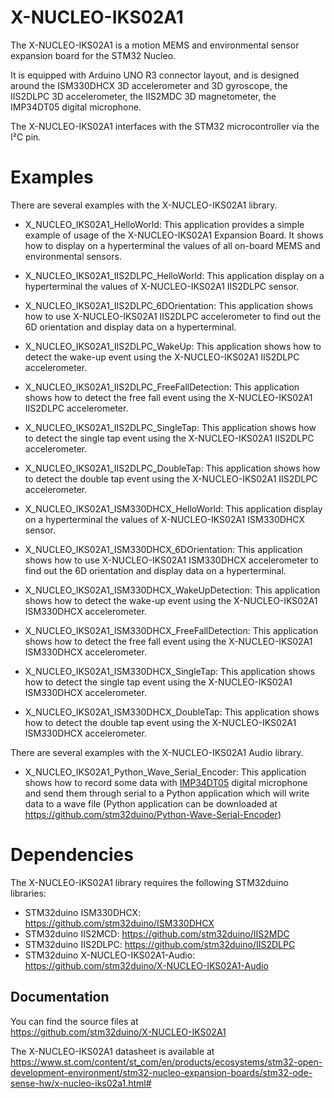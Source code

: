 # X-NUCLEO-IKS02A1
The X-NUCLEO-IKS02A1 is a motion MEMS and environmental sensor expansion board for the STM32 Nucleo.

It is equipped with Arduino UNO R3 connector layout, and is designed around the ISM330DHCX 3D accelerometer and 3D gyroscope, the IIS2DLPC 3D accelerometer, the IIS2MDC 3D magnetometer, the IMP34DT05 digital microphone.

The X-NUCLEO-IKS02A1 interfaces with the STM32 microcontroller via the I²C pin.

# Examples

There are several examples with the X-NUCLEO-IKS02A1 library.
* X_NUCLEO_IKS02A1_HelloWorld: This application provides a simple example of usage of the X-NUCLEO-IKS02A1 Expansion Board. 
It shows how to display on a hyperterminal the values of all on-board MEMS and environmental sensors.

* X_NUCLEO_IKS02A1_IIS2DLPC_HelloWorld: This application display on a hyperterminal the values of X-NUCLEO-IKS02A1 IIS2DLPC sensor.

* X_NUCLEO_IKS02A1_IIS2DLPC_6DOrientation: This application shows how to use X-NUCLEO-IKS02A1 IIS2DLPC accelerometer to find out the 6D orientation and display data on a hyperterminal. 
* X_NUCLEO_IKS02A1_IIS2DLPC_WakeUp: This application shows how to detect the wake-up event using the X-NUCLEO-IKS02A1 IIS2DLPC accelerometer.
* X_NUCLEO_IKS02A1_IIS2DLPC_FreeFallDetection: This application shows how to detect the free fall event using the X-NUCLEO-IKS02A1 IIS2DLPC accelerometer.
* X_NUCLEO_IKS02A1_IIS2DLPC_SingleTap: This application shows how to detect the single tap event using the X-NUCLEO-IKS02A1 IIS2DLPC accelerometer.
* X_NUCLEO_IKS02A1_IIS2DLPC_DoubleTap: This application shows how to detect the double tap event using the X-NUCLEO-IKS02A1 IIS2DLPC accelerometer.

* X_NUCLEO_IKS02A1_ISM330DHCX_HelloWorld: This application display on a hyperterminal the values of X-NUCLEO-IKS02A1 ISM330DHCX sensor.
* X_NUCLEO_IKS02A1_ISM330DHCX_6DOrientation: This application shows how to use X-NUCLEO-IKS02A1 ISM330DHCX accelerometer to find out the 6D orientation and display data on a hyperterminal.
* X_NUCLEO_IKS02A1_ISM330DHCX_WakeUpDetection: This application shows how to detect the wake-up event using the X-NUCLEO-IKS02A1 ISM330DHCX accelerometer.
* X_NUCLEO_IKS02A1_ISM330DHCX_FreeFallDetection: This application shows how to detect the free fall event using the X-NUCLEO-IKS02A1 ISM330DHCX accelerometer.
* X_NUCLEO_IKS02A1_ISM330DHCX_SingleTap: This application shows how to detect the single tap event using the X-NUCLEO-IKS02A1 ISM330DHCX accelerometer.
* X_NUCLEO_IKS02A1_ISM330DHCX_DoubleTap: This application shows how to detect the double tap event using the X-NUCLEO-IKS02A1 ISM330DHCX accelerometer.

There are several examples with the X-NUCLEO-IKS02A1 Audio library.
* X_NUCLEO_IKS02A1_Python_Wave_Serial_Encoder: This application shows how to record some data with [IMP34DT05](https://www.st.com/en/mems-and-sensors/imp34dt05.html)  digital microphone and send them through serial to a Python application which will write data to a wave file (Python application can be downloaded at https://github.com/stm32duino/Python-Wave-Serial-Encoder)

# Dependencies

The X-NUCLEO-IKS02A1 library requires the following STM32duino libraries:

* STM32duino ISM330DHCX: https://github.com/stm32duino/ISM330DHCX
* STM32duino IIS2MCD: https://github.com/stm32duino/IIS2MDC
* STM32duino IIS2DLPC: https://github.com/stm32duino/IIS2DLPC
* STM32duino X-NUCLEO-IKS02A1-Audio: https://github.com/stm32duino/X-NUCLEO-IKS02A1-Audio

## Documentation

You can find the source files at  
https://github.com/stm32duino/X-NUCLEO-IKS02A1

The X-NUCLEO-IKS02A1 datasheet is available at   
https://www.st.com/content/st_com/en/products/ecosystems/stm32-open-development-environment/stm32-nucleo-expansion-boards/stm32-ode-sense-hw/x-nucleo-iks02a1.html#
